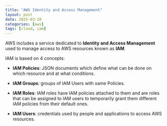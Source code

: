 ```yaml
---
title: "AWS Identity and Access Management"
layout: post
date: 2025-03-10
categories: [aws]
tags: [cloud, iam]
---
```


AWS includes a service dedicated to **Identity and Access Management** used to manage access to AWS resources known as **IAM**.

IAM is based on 4 concepts:

- **IAM Policies**: JSON documents which define what can be done on which resource and at what conditions. 

- **IAM Groups**: groups of IAM Users with same Policies.

- **IAM Roles**: IAM roles have IAM policies attached to them and are roles that can be assigned to IAM users to temporarily grant them different IAM policies from their default ones.

- **IAM Users**: credentials used by people and applications to access AWS resources.